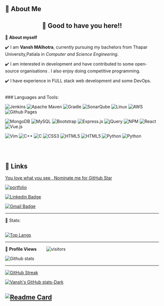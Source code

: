 
## 🚀 About Me


<!-- WAKING HAND WITH GOOD TO HAVE YOU TEXT-->
<h2 align=center>👋 Good to have you here!!</h2>


<!--ABOUT ME CODE-->
🌱 **About myself**<br>

✔️ I am **Vansh MAlhotra**, currently pursuing my bachelors from Thapar University,Patiala in *Computer and Science Engineering*. <br>

✔️ I am interested in development and have contributed to some open-source organisations . I also enjoy doing competitive programming. <br>

✔️ I have experience in FULL stack web development and some DevOps.<br>


<br>
### Languages and Tools:


![Jenkins](https://img.shields.io/badge/jenkins-%232C5263.svg?style=for-the-badge&logo=jenkins&logoColor=white)
![Apache Maven](https://img.shields.io/badge/Apache%20Maven-C71A36?style=for-the-badge&logo=Apache%20Maven&logoColor=white)
![Gradle](https://img.shields.io/badge/Gradle-02303A.svg?style=for-the-badge&logo=Gradle&logoColor=white)
![SonarQube](https://img.shields.io/badge/SonarQube-black?style=for-the-badge&logo=sonarqube&logoColor=4E9BCD)
![Linux](https://img.shields.io/badge/Linux-FCC624?style=for-the-badge&logo=linux&logoColor=black)
![AWS](https://img.shields.io/badge/AWS-%23FF9900.svg?style=for-the-badge&logo=amazon-aws&logoColor=white)
![Github Pages](https://img.shields.io/badge/github%20pages-121013?style=for-the-badge&logo=github&logoColor=white)


![MongoDB](https://img.shields.io/badge/MongoDB-%234ea94b.svg?style=for-the-badge&logo=mongodb&logoColor=white)
![MySQL](https://img.shields.io/badge/mysql-%2300f.svg?style=for-the-badge&logo=mysql&logoColor=white)
![Bootstrap](https://img.shields.io/badge/bootstrap-%23563D7C.svg?style=for-the-badge&logo=bootstrap&logoColor=white)
![Express.js](https://img.shields.io/badge/express.js-%23404d59.svg?style=for-the-badge&logo=express&logoColor=%2361DAFB)
![jQuery](https://img.shields.io/badge/jquery-%230769AD.svg?style=for-the-badge&logo=jquery&logoColor=white)
![NPM](https://img.shields.io/badge/NPM-%23CB3837.svg?style=for-the-badge&logo=npm&logoColor=white)
![React](https://img.shields.io/badge/react-%2320232a.svg?style=for-the-badge&logo=react&logoColor=%2361DAFB)
![Vue.js](https://img.shields.io/badge/vuejs-%2335495e.svg?style=for-the-badge&logo=vuedotjs&logoColor=%234FC08D)

![Vim](https://img.shields.io/badge/VIM-%2311AB00.svg?style=for-the-badge&logo=vim&logoColor=white)
![C++](https://img.shields.io/badge/c++-%2300599C.svg?style=for-the-badge&logo=c%2B%2B&logoColor=white)
![C](https://img.shields.io/badge/c-%2300599C.svg?style=for-the-badge&logo=c&logoColor=white)
![CSS3](https://img.shields.io/badge/css3-%231572B6.svg?style=for-the-badge&logo=css3&logoColor=white)
![HTML5](https://img.shields.io/badge/html5-%23E34F26.svg?style=for-the-badge&logo=html5&logoColor=white)
![HTML5](https://img.shields.io/badge/html5-%23E34F26.svg?style=for-the-badge&logo=html5&logoColor=white)
![Python](https://img.shields.io/badge/python-3670A0?style=for-the-badge&logo=python&logoColor=ffdd54)
![Python](https://img.shields.io/badge/python-3670A0?style=for-the-badge&logo=python&logoColor=ffdd54)







<br />
<br />


## 🔗 Links


<!--NOMINATION FOR STAR GIT LINK CODE-->
<a href="https://stars.github.com/nominate/">You love what you see , Nominate me for GitHub Star </a>

<!-- My Site -->
[![portfolio](https://img.shields.io/badge/my_portfolio-000?style=for-the-badge&logo=ko-fi&logoColor=white)](https://vansh7071.github.io/Resume-Website/)

<!-- SOCAIL MEDIA HANDLES -->
[![Linkedin Badge](https://img.shields.io/badge/-VanshMalhotra-blue?style=flat-square&logo=Linkedin&logoColor=white&link=https://www.linkedin.com/in/vansh7071/)](https://www.linkedin.com/in/vansh7071/)

[![Gmail Badge](https://img.shields.io/badge/-vanshmalhotra7071@gmail.com-c14438?style=flat-square&logo=Gmail&logoColor=white&link=mailto:vanshmalhotra7071@gmail.com)](mailto:vanshmalhotra7071@gmail.com)

---

<!-- STATISTICS ABOUT PROFILE -->

 📶 Stats:<br><br>
 
 
<!--  TOP LANGUAGES STATISTICS -->

[![Top Langs](https://github-readme-stats.vercel.app/api/top-langs/?username=vansh7071&layout=compact)](https://github.com/anuraghazra/github-readme-stats)
 
 ---
 
<!--  PROFILES VIEWS -->
🌱 **Profile Views**&nbsp;&nbsp;&nbsp;&nbsp;&nbsp;&nbsp;&nbsp;
![visitors](https://profile-counter.glitch.me/vansh7071/count.svg?align=center)


<!-- GITHUB STATISTICS -->
 ![Github stats](https://github-readme-stats.vercel.app/api?username=vansh7071)  
 
 
 <hr>
 
<!--  CONTRIBUTION AND STREAK BLOCK -->

[![GitHub Streak](https://streak-stats.demolab.com?user=vansh7071&theme=dark&hide_border=true&background=45%2C000000%2C089E10)](https://git.io/streak-stats)
 
<!-- STATS TRACKER -->
[![Vansh's GitHub stats-Dark](https://github-readme-stats.vercel.app/api?username=vansh7071&show_icons=true&theme=dark#gh-dark-mode-only)](https://github.com/anuraghazra/github-readme-stats#gh-dark-mode-only)
  <!-- About Me -->

[![Readme Card](https://github-readme-stats.vercel.app/api/pin/?username=vansh7071&repo=Resume-Website)](https://github.com/vansh7071/Resume-Website)
---
  </code>
</p>





 
